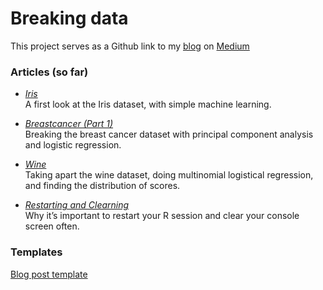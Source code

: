 Breaking data
================

This project serves as a Github link to my
[blog](https://medium.com/@jgendrinal) on [Medium](https://medium.com/)

### Articles (so far)

  - *[Iris](iris/iris_post.md)*  
    A first look at the Iris dataset, with simple machine learning.

  - *[Breastcancer (Part 1)](breastcancer/breastcancer_post1.md)*  
    Breaking the breast cancer dataset with principal component analysis
    and logistic regression.

  - *[Wine](wine/wine_post.md)*  
    Taking apart the wine dataset, doing multinomial logistical
    regression, and finding the distribution of scores.

  - *[Restarting and Clearning](environment/restart_and_clear.md)*  
    Why it’s important to restart your R session and clear your console
    screen often.

### Templates

[Blog post
template](blogfrancis/inst/rmarkdown/templates/blog_template/skeleton/skeleton.Rmd)
